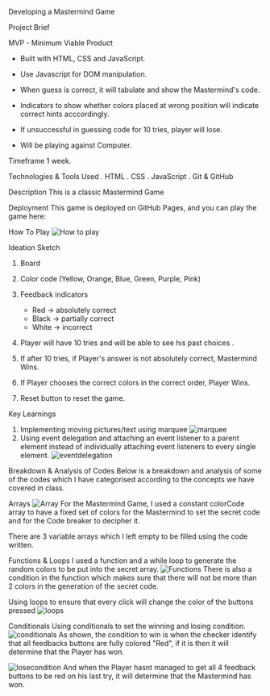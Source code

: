 Developing a Mastermind Game


Project Brief

MVP - Minimum Viable Product
- Built with HTML, CSS and JavaScript.
- Use Javascript for DOM manipulation.

- When guess is correct, it will tabulate and show the Mastermind's code.
- Indicators to show whether colors placed at wrong position will indicate correct hints acccordingly.
- If unsuccessful in guessing code for 10 tries, player will lose.
- Will be playing against Computer.



Timeframe 
1 week.


Technologies & Tools Used
. HTML
. CSS
. JavaScript
. Git & GitHub


Description
This is a classic Mastermind Game

Deployment
This game is deployed on GitHub Pages, and you can play the game here:

How To Play
![How to play](https://imgur.com/2nHPz4r)



Ideation Sketch
1. Board 
2. Color code (Yellow, Orange, Blue, Green, Purple, Pink)
3. Feedback indicators 
    - Red -> absolutely correct
    - Black -> partially correct
    - White -> incorrect
 
4. Player will have 10 tries and will be able to see his past choices .
5. If after 10 tries, if Player's answer is not absolutely correct, Mastermind Wins.
6. If Player chooses the correct colors in the correct order, Player Wins.
7. Reset button to reset the game.


Key Learnings
1. Implementing moving pictures/text using marquee
![marquee](https://imgur.com/undefined)
2. Using event delegation and attaching an event listener to a parent element instead of individually attaching event listeners to every single element.
![eventdelegation](https://imgur.com/8QljatP)


Breakdown & Analysis of Codes
Below is a breakdown and analysis of some of the codes which I have categorised according to the concepts we have covered in class.

Arrays
![Array](https://imgur.com/ClA64Nk)
For the Mastermind Game, I used a constant colorCode array to have a fixed set of colors for the Mastermind to set the secret code and for the Code breaker to decipher it.

There are 3 variable arrays which I left empty to be filled using the code written.

Functions & Loops
I used a function and a while loop to generate the random colors to be put into the secret array.
![Functions](https://imgur.com/X1ZALVk)
There is also a condition in the function which makes sure that there will not be more than 2 colors in the generation of the secret code.

Using loops to ensure that every click will change the color of the buttons pressed
![loops](https://imgur.com/KiuqNh2)

Conditionals
Using conditionals to set the winning and losing condition.
![conditionals](https://imgur.com/r2m33vN)
As shown, the condition to win is when the checker identify that all feedbacks buttons are fully colored "Red", if it is then it will determine that the Player has won.

![losecondition](https://imgur.com/f9gqBA0)
And when the Player hasnt managed to get all 4 feedback buttons to be red on his last try, it will determine that the Mastermind has won.





